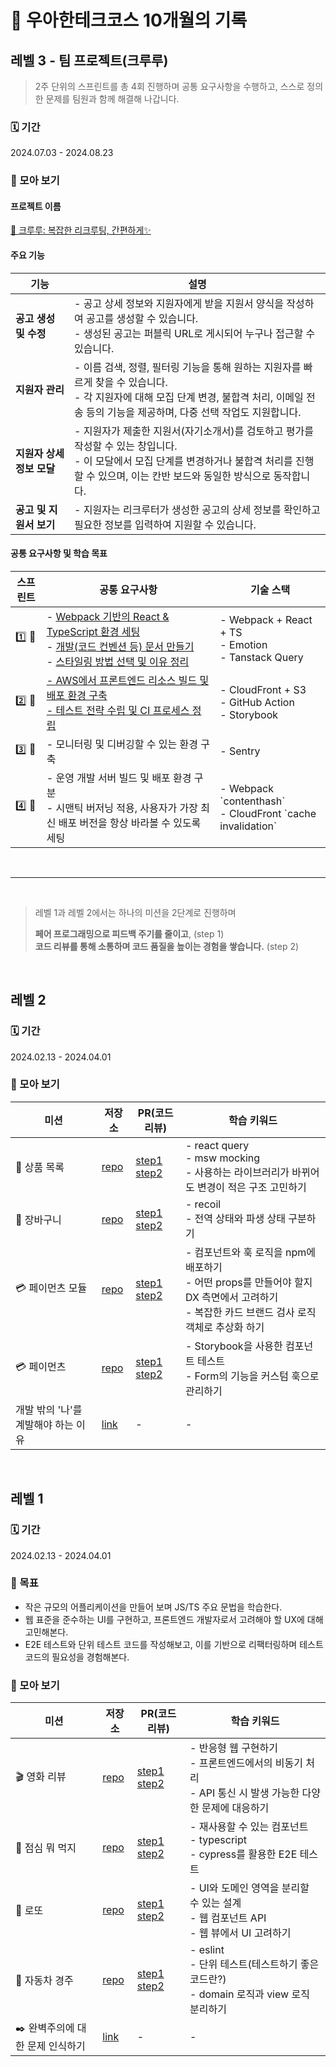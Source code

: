 # 🐼 우아한테크코스 10개월의 기록

## 레벨 3 - 팀 프로젝트(크루루)

> 2주 단위의 스프린트를 총 4회 진행하며 공통 요구사항을 수행하고,
> 스스로 정의한 문제를 팀원과 함께 해결해 나갑니다.

### 🗓️ 기간

2024.07.03 - 2024.08.23

### 📝 모아 보기

#### 프로젝트 이름

[🔗 크루루: 복잡한 리크루팅, 간편하게✨](https://www.cruru.kr/)

#### 주요 기능

<table>
  <thead>
    <th>기능</th>
    <th>설명</th>
  </thead>
  
  <tbody>
    <tr>
      <td><b>공고 생성 및 수정</b></td>
      <td>
      - 공고 상세 정보와 지원자에게 받을 지원서 양식을 작성하여 공고를 생성할 수 있습니다.<br/> 
      - 생성된 공고는 퍼블릭 URL로 게시되어 누구나 접근할 수 있습니다.
      </td>
    </tr>
    <tr>
      <td><b>지원자 관리</b></td>
      <td>
        - 이름 검색, 정렬, 필터링 기능을 통해 원하는 지원자를 빠르게 찾을 수 있습니다.<br/>
        - 각 지원자에 대해 모집 단계 변경, 불합격 처리, 이메일 전송 등의 기능을 제공하며, 다중 선택 작업도 지원합니다.
      </td>
    </tr>
    <tr>
      <td><b>지원자 상세 정보 모달</b></td>
      <td>
      - 지원자가 제출한 지원서(자기소개서)를 검토하고 평가를 작성할 수 있는 창입니다. <br/>
      - 이 모달에서 모집 단계를 변경하거나 불합격 처리를 진행할 수 있으며, 이는 칸반 보드와 동일한 방식으로 동작합니다.
      </td>
    </tr>
    <tr>
      <td><b>공고 및 지원서 보기</b></td>
      <td>- 지원자는 리크루터가 생성한 공고의 상세 정보를 확인하고 필요한 정보를 입력하여 지원할 수 있습니다.</td>
    </tr>
  </tbody>
</table>

#### 공통 요구사항 및 학습 목표

<table>
  <thead>
    <th>스프린트</th>
    <th>공통 요구사항</th>
    <th>기술 스택</th>
  </thead>

  <tbody>
    <tr>
      <td>1️⃣ 🏃</td>
      <td>
        - <a href="https://github.com/woowacourse-teams/2024-cruru/wiki/Webpack-%EA%B8%B0%EB%B0%98%EC%9D%98-React-&-Typescript-%ED%99%98%EA%B2%BD-%EC%85%8B%ED%8C%85">Webpack 기반의 React & TypeScript 환경 세팅</a><br/>
        - <a href="https://github.com/woowacourse-teams/2024-cruru/wiki/Frontend-%EC%BD%94%EB%93%9C-%EB%B0%8F-%EC%8A%A4%ED%83%80%EC%9D%BC-%EC%BB%A8%EB%B2%A4%EC%85%98">개발(코드 컨벤션 등) 문서 만들기</a><br/>
        - <a href="https://github.com/woowacourse-teams/2024-cruru/wiki/%EC%8A%A4%ED%83%80%EC%9D%BC%EB%A7%81-%EC%83%81%ED%83%9C%EA%B4%80%EB%A6%AC-%EB%B0%A9%EB%B2%95-%EC%84%A0%ED%83%9D-%EB%B0%8F-%EC%9D%B4%EC%9C%A0">스타일링 방법 선택 및 이유 정리</a><br/>
      </td>
      <td>
        - Webpack + React + TS<br/>
        - Emotion<br/>
        - Tanstack Query<br/>
      </td>
    </tr>
    <tr>
      <td>2️⃣ 🏃</td>
      <td>
        <a href="https://github.com/woowacourse-teams/2024-cruru/wiki/%ED%94%84%EB%A1%A0%ED%8A%B8%EC%97%94%EB%93%9C-%EB%B9%8C%EB%93%9C-%EB%B0%B0%ED%8F%AC-%ED%99%98%EA%B2%BD-%EB%B0%8F-CI-%EA%B5%AC%EC%B6%95">
        - AWS에서 프론트엔드 리소스 빌드 및 배포 환경 구축<br/>
        - 테스트 전략 수립 및 CI 프로세스 정립<br/>
        </a>
      </td>
      <td>
        - CloudFront + S3<br/>
        - GitHub Action<br/>
        - Storybook<br/>
      </td>
    </tr>
    <tr>
      <td>3️⃣ 🏃</td>
      <td>
        <a href+="https://github.com/woowacourse-teams/2024-cruru/wiki/%ED%94%84%EB%A1%A0%ED%8A%B8%EC%97%94%EB%93%9C%EC%97%90%EC%84%9C%EC%9D%98-%EB%AA%A8%EB%8B%88%ED%84%B0%EB%A7%81-%ED%99%98%EA%B2%BD-%EA%B5%AC%EC%B6%95-feat-Sentry,-GA">- 모니터링 및 디버깅할 수 있는 환경 구축<br/></a>
      </td>
      <td>
        - Sentry<br/>
      </td>
    </tr>
    <tr>
      <td>4️⃣ 🏃</td>
      <td>
        - 운영 개발 서버 빌드 및 배포 환경 구분<br/>
        - 시맨틱 버저닝 적용, 사용자가 가장 최신 배포 버전을 항상 바라볼 수 있도록 세팅<br/>
      </td>
      <td>
        - Webpack `contenthash`<br/>
        - CloudFront `cache invalidation`<br/>
      </td>
    </tr>
  </tbody>
</table>

<br/>

---

<br/>

> 레벨 1과 레벨 2에서는 하나의 미션을 2단계로 진행하며
>
> **페어 프로그래밍으로 피드백 주기를 줄이고**, (step 1)  
> **코드 리뷰를 통해 소통하며 코드 품질을 높이는 경험을 쌓습니다.** (step 2)

<br/>

## 레벨 2

### 🗓️ 기간

2024.02.13 - 2024.04.01

### 📝 모아 보기

<table>
  <thead>
    <th>미션</th>
    <th>저장소</th>
    <th>PR(코드리뷰)</th>
    <th>학습 키워드</th>
  </thead>

  <tbody>
    <tr>
      <td>👟 상품 목록</td>
      <td>
        <a href="https://github.com/woowacourse/react-shopping-products/tree/llqqssttyy">repo</a>
      </td>
      <td>
        <a href="https://github.com/woowacourse/react-shopping-products/pull/14">step1</a>
        <a href="https://github.com/woowacourse/react-shopping-products/pull/68">step2</a>
      </td>
      <td>
        - react query<br/>
        - msw mocking<br/>
        - 사용하는 라이브러리가 바뀌어도 변경이 적은 구조 고민하기<br/>
      </td>
    </tr>
    <tr>
      <td>🛒 장바구니</td>
      <td>
      <a href="https://github.com/woowacourse/react-shopping-cart/tree/llqqssttyy">repo</a></td>
      </td>
      <td>
        <a href="https://github.com/woowacourse/react-shopping-cart/pull/270">step1</a>
        <a href="https://github.com/woowacourse/react-shopping-cart/pull/314">step2</a>
      </td>
      <td>
        - recoil<br/>
        - 전역 상태와 파생 상태 구분하기<br/>
      </td>
    </tr>
    <tr>
      <td>💳 페이먼츠 모듈</td>
      <td>
      <a href="https://github.com/woowacourse/react-modules/tree/llqqssttyy">repo</a></td>
      </td>
      <td>
        <a href="https://github.com/woowacourse/react-modules/pull/18">step1</a>
        <a href="https://github.com/woowacourse/javascript-lotto/pull/331">step2</a>
      </td>
      <td>
        - 컴포넌트와 훅 로직을 npm에 배포하기<br/>
        - 어떤 props를 만들어야 할지 DX 측면에서 고려하기<br/>
        - 복잡한 카드 브랜드 검사 로직 객체로 추상화 하기
      </td>
    </tr>
    <tr>
      <td>💳 페이먼츠</td>
      <td><a href="https://github.com/woowacourse/react-payments/tree/llqqssttyy">repo</a></td>
      <td>
        <a href="https://github.com/woowacourse/react-payments/pull/360">step1</a>
        <a href="https://github.com/woowacourse/react-payments/pull/390">step2</a>
      </td>
      <td>
        - Storybook을 사용한 컴포넌트 테스트<br/>
        - Form의 기능을 커스텀 훅으로 관리하기<br/>
      </td>
    </tr>
    <tr>
      <td>개발 밖의 '나'를 계발해야 하는 이유</td>
      <td><a href="https://github.com/llqqssttyy/woowa-writing/blob/llqqssttyy/Level2.md">link</a></td>
      <td>-</td>
      <td>-</td>
    </tr>
  </tbody>
</table>

<br/>

## 레벨 1

### 🗓️ 기간

2024.02.13 - 2024.04.01

### 🎯 목표

- 작은 규모의 어플리케이션을 만들어 보며 JS/TS 주요 문법을 학습한다.
- 웹 표준을 준수하는 UI를 구현하고, 프론트엔드 개발자로서 고려해야 할 UX에 대해 고민해본다.
- E2E 테스트와 단위 테스트 코드를 작성해보고, 이를 기반으로 리팩터링하며 테스트 코드의 필요성을 경험해본다.

### 📝 모아 보기

<table>
  <thead>
    <th>미션</th>
    <th>저장소</th>
    <th>PR(코드리뷰)</th>
    <th>학습 키워드</th>
  </thead>

  <tbody>
    <tr>
      <td>🎬 영화 리뷰</td>
      <td>
        <a href="https://github.com/llqqssttyy/javascript-movie-review/tree/llqqssttyy">repo</a>
      </td>
      <td>
        <a href="https://github.com/woowacourse/javascript-movie-review/pull/113">step1</a>
        <a href="https://github.com/woowacourse/javascript-movie-review/pull/153">step2</a>
      </td>
      <td>
        - 반응형 웹 구현하기<br/>
        - 프론트엔드에서의 비동기 처리<br/>
        - API 통신 시 발생 가능한 다양한 문제에 대응하기<br/>
      </td>
    </tr>
    <tr>
      <td>🍴 점심 뭐 먹지</td>
      <td>
      <a href="https://github.com/llqqssttyy/javascript-lunch/tree/llqqssttyy">repo</a></td>
      </td>
      <td>
        <a href="https://github.com/woowacourse/javascript-lunch/pull/131">step1</a>
        <a href="https://github.com/woowacourse/javascript-lunch/pull/167">step2</a>
      </td>
      <td>
        - 재사용할 수 있는 컴포넌트<br/>
        - typescript<br/>
        - cypress를 활용한 E2E 테스트<br/>
      </td>
    </tr>
    <tr>
      <td>💸 로또</td>
      <td>
      <a href="https://github.com/llqqssttyy/javascript-lotto/tree/llqqssttyy">repo</a></td>
      </td>
      <td>
        <a href="https://github.com/woowacourse/javascript-lotto/pull/291">step1</a>
        <a href="https://github.com/woowacourse/javascript-lotto/pull/331">step2</a>
      </td>
      <td>
        - UI와 도메인 영역을 분리할 수 있는 설계<br/>
        - 웹 컴포넌트 API<br/>
        - 웹 뷰에서 UI 고려하기
      </td>
    </tr>
    <tr>
      <td>🚗 자동차 경주</td>
      <td><a href="https://github.com/llqqssttyy/javascript-racingcar/tree/llqqssttyy">repo</a></td>
      <td>
        <a href="https://github.com/woowacourse/javascript-racingcar/pull/256">step1</a>
        <a href="https://github.com/woowacourse/javascript-racingcar/pull/307">step2</a>
      </td>
      <td>
        - eslint<br/>
        - 단위 테스트(테스트하기 좋은 코드란?)<br/>
        - domain 로직과 view 로직 분리하기<br/>
      </td>
    </tr>
    <tr>
      <td>✒️ 완벽주의에 대한 문제 인식하기</td>
      <td><a href="https://github.com/llqqssttyy/woowa-writing/blob/llqqssttyy/Level1.md">link</a></td>
      <td>-</td>
      <td>-</td>
    </tr>
  </tbody>
</table>

<br/>
